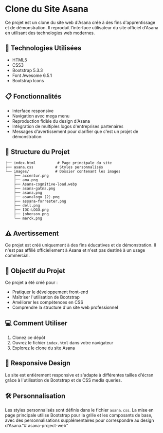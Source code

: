 # Clone du Site Asana

Ce projet est un clone du site web d'Asana créé à des fins d'apprentissage et de démonstration. Il reproduit l'interface utilisateur du site officiel d'Asana en utilisant des technologies web modernes.

## 🚀 Technologies Utilisées

- HTML5
- CSS3
- Bootstrap 5.3.3
- Font Awesome 6.5.1
- Bootstrap Icons

## 📋 Fonctionnalités

- Interface responsive
- Navigation avec mega menu
- Reproduction fidèle du design d'Asana
- Intégration de multiples logos d'entreprises partenaires
- Messages d'avertissement pour clarifier que c'est un projet de démonstration

## 🎨 Structure du Projet

```
├── index.html          # Page principale du site
├── asana.css          # Styles personnalisés
└── images/            # Dossier contenant les images
    ├── accentur.png
    ├── ama.png
    ├── Asana-cognitive-load.webp
    ├── asana-gatna.png
    ├── asana.png
    ├── asanalogo (2).png
    ├── assana-forrester.png
    ├── dell.png
    ├── IDC-LOGO.png
    ├── johonson.png
    └── merck.png
```

## ⚠️ Avertissement

Ce projet est créé uniquement à des fins éducatives et de démonstration. Il n'est pas affilié officiellement à Asana et n'est pas destiné à un usage commercial.

## 🎯 Objectif du Projet

Ce projet a été créé pour :
- Pratiquer le développement front-end
- Maîtriser l'utilisation de Bootstrap
- Améliorer les compétences en CSS
- Comprendre la structure d'un site web professionnel

## 💻 Comment Utiliser

1. Clonez ce dépôt
2. Ouvrez le fichier `index.html` dans votre navigateur
3. Explorez le clone du site Asana

## 📱 Responsive Design

Le site est entièrement responsive et s'adapte à différentes tailles d'écran grâce à l'utilisation de Bootstrap et de CSS media queries.

## 🛠️ Personnalisation

Les styles personnalisés sont définis dans le fichier `asana.css`. La mise en page principale utilise Bootstrap pour la grille et les composants de base, avec des personnalisations supplémentaires pour correspondre au design d'Asana."# asana-project-web" 
